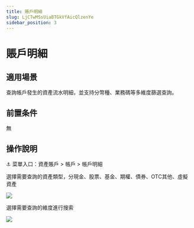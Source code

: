 ```yaml
---
title: 賬戶明細
slug: LjCTwMSsUiaBTGkVfAicQlzenYe
sidebar_position: 3
---
```



# 賬戶明細

## 適用場景

查詢帳戶發生的資產流水明細，並支持分幣種、業務碼等多維度篩選查詢。

## 前置条件

無

## 操作說明

<div class="callout callout-bg-6 callout-border-6">
<p>⚓ 菜單入口：資產賬戶 &gt; 帳戶 &gt; 帳戶明細</p>
</div>

選擇需要查詢的資產類型，分現金、股票、基金、期權、債券、OTC其他、虛擬資產

<img src="/assets/C2Ewb6qqcoa4Dexfvp8cpkfEnYb.png" src-width="2718" src-height="320" align="center"/>

選擇需要查詢的維度進行搜索

<img src="/assets/S4IVbv0Juo1McAx0btvcpMqBndb.png" src-width="3090" src-height="1522" align="center"/>

